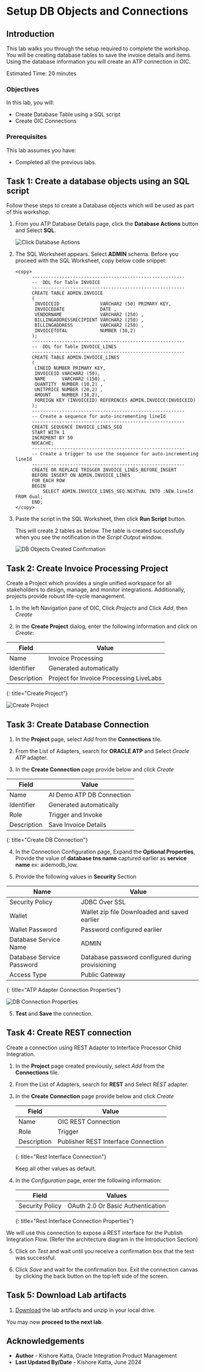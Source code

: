 # Setup DB Objects and Connections

## Introduction

This lab walks you through the setup required to complete the workshop. You will be creating database tables to save the invoice details and items. Using the database information you will create an ATP connection in OIC.

Estimated Time: 20 minutes

### Objectives
In this lab, you will:
- Create Database Table using a SQL script
- Create OIC Connections


### Prerequisites
This lab assumes you have:
- Completed all the previous labs.


## Task 1: Create a database objects using an SQL script
Follow these steps to create a Database objects which will be used as part of this workshop.

1. From you ATP Database Details page, click the **Database Actions** button and Select **SQL**.

    ![Click Database Actions](images/atp-db-sql-sheet.png)

2. The SQL Worksheet appears. Select **ADMIN** schema. Before you proceed with the SQL Worksheet, copy below code snippet:
    ```
    <copy>
          --------------------------------------------------------
          --  DDL for Table INVOICE
          --------------------------------------------------------
          CREATE TABLE ADMIN.INVOICE
          (
           INVOICEID               VARCHAR2 (50) PRIMARY KEY,
           INVOICEDATE             DATE ,
           VENDORNAME              VARCHAR2 (250) ,
           BILLINGADDRESSRECIPIENT VARCHAR2 (250) ,
           BILLINGADDRESS          VARCHAR2 (250) ,
           INVOICETOTAL            NUMBER (38,2)
          );
          --------------------------------------------------------
          --  DDL for Table INVOICE_LINES
          --------------------------------------------------------
          CREATE TABLE ADMIN.INVOICE_LINES
          (
           LINEID NUMBER PRIMARY KEY,
           INVOICEID VARCHAR2 (50),
           NAME      VARCHAR2 (150) ,
           QUANTITY  NUMBER (10,2) ,
           UNITPRICE NUMBER (20,2) ,
           AMOUNT    NUMBER (38,2),
           FOREIGN KEY (INVOICEID) REFERENCES ADMIN.INVOICE(INVOICEID)
          );
          --------------------------------------------------------
          -- Create a sequence for auto-incrementing lineId
          --------------------------------------------------------
          CREATE SEQUENCE INVOICE_LINES_SEQ
          START WITH 1
          INCREMENT BY 50
          NOCACHE;
          --------------------------------------------------------
          -- Create a trigger to use the sequence for auto-incrementing lineId
          --------------------------------------------------------
          CREATE OR REPLACE TRIGGER INVOICE_LINES_BEFORE_INSERT
          BEFORE INSERT ON ADMIN.INVOICE_LINES
          FOR EACH ROW
          BEGIN
              SELECT ADMIN.INVOICE_LINES_SEQ.NEXTVAL INTO :NEW.lineId FROM dual;
          END;
    </copy>
    ```

6. Paste the script in the SQL Worksheet, then click **Run Script** button.

    This will create 2 tables as below. The table is created successfully when you see the notification in the *Script Output* window.

    ![DB Objects Created Confirmation](images/create-db-tables-confirmation.png)

## Task 2: Create Invoice Processing Project
Create a Project which provides a single unified workspace for all stakeholders to design, manage, and monitor integrations. Additionally, projects provide robust life-cycle management.

1. In the left Navigation pane of OIC, Click *Projects* and Click *Add*, then *Create*

2. In the **Create Project** dialog, enter the following information and click on *Create*:

| **Field**        | **Value**          |       
| --- | ----------- |
| Name         | Invoice Processing     |
| Identifier         | Generated automatically       |
| Description  | Project for Invoice Processing LiveLabs |
{: title="Create Project"}

![Create Project](images/create-project.png)

## Task 3: Create Database Connection

1. In the **Project** page, select *Add* from the **Connections** tile.

2.  From the List of Adapters, search for **ORACLE ATP** and Select *Oracle ATP* adapter.

3. In the **Create Connection** page provide below and click *Create*

| **Field**        | **Value**          |       
| --- | ----------- |
| Name         | AI Demo ATP DB Connection     |
| Identifier         | Generated automatically       |
| Role         | Trigger and Invoke    |
| Description  | Save Invoice Details |
{: title="Create DB Connection"}

4.  In the Connection Configuration page, Expand the **Optional Properties**, Provide the value of **database tns name** captured earlier as **service name** ex: aidemodb\_low.

5.  Provide the following values in **Security** Section

| Name           | Value                                           |
| ----------------- | ----------------------------------------------------- |
| Security Policy              | JDBC Over SSL                                   
| Wallet        | Wallet zip file Downloaded and saved earlier |
| Wallet Password       | Password configured earlier                                 |
| Database Service Name | ADMIN |
| Database Service Password  | Database password configured during provisioning |
| Access Type     | Public Gateway |
{: title="ATP Adapter Connection Properties"}

![DB Connection Properties](images/db-connection-properties.png)

5.   **Test** and **Save** the connection.

## Task 4: Create REST connection

Create a connection using REST Adapter to Interface Processor Child Integration.

1. In the **Project** page created previously, select *Add* from the **Connections** tile.

2.  From the List of Adapters, search for **REST** and Select *REST* adapter.

3. In the **Create Connection** page provide below and click *Create*

    | **Field**        | **Value**          |       
    | --- | ----------- |
    | Name         | OIC REST Connection     |
    | Role         | Trigger       |
    | Description  | Publisher REST Interface Connection |
    {: title="Rest Interface Connection"}

    Keep all other values as default.

4. In the *Configuration* page, enter the following information:

    | **Field**  | **Values** |
    |---|---|
    |Security Policy | OAuth 2.0 Or Basic Authentication |
    {: title="Rest Interface Connection Properties"}

We will use this connection to expose a REST interface for the Publish Integration Flow. (Refer the architecture diagram in the Introduction Section)

5. Click on *Test*  and wait until you receive a confirmation box that the test was successful.

6. Click *Save* and wait for the confirmation box. Exit the connection canvas by clicking the back button on the top left side of the screen.

## Task 5: Download Lab artifacts

1. [Download](https://objectstorage.us-phoenix-1.oraclecloud.com/p/jSdZ5GBRN76nEp5Ru9yDkTTXNJm9J1iNAU739OUOvO-cwyFOEnyVBK8ZRhNsPJbd/n/oicpm/b/oiclivelabs/o/oic3/automate-invoice-processing/invoice%20processing%20artifacts.zip) the lab artifacts and unzip in your local drive.

You may now **proceed to the next lab**.

## Acknowledgements
* **Author** - Kishore Katta, Oracle Integration Product Management
* **Last Updated By/Date** - Kishore Katta, June 2024
